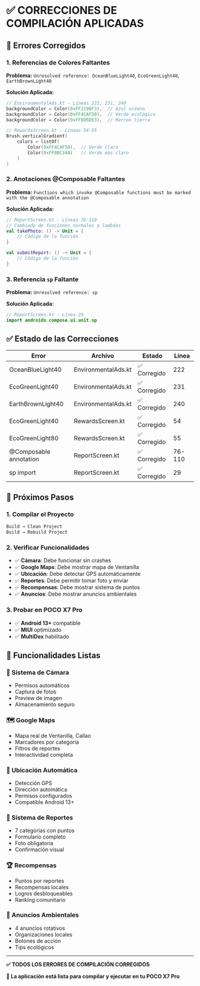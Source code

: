 # ✅ CORRECCIONES DE COMPILACIÓN APLICADAS

## 🔧 **Errores Corregidos**

### **1. Referencias de Colores Faltantes**
**Problema:** `Unresolved reference: OceanBlueLight40`, `EcoGreenLight40`, `EarthBrownLight40`

**Solución Aplicada:**
```kotlin
// EnvironmentalAds.kt - Líneas 222, 231, 240
backgroundColor = Color(0xFF2196F3),  // Azul océano
backgroundColor = Color(0xFF4CAF50),  // Verde ecológico  
backgroundColor = Color(0xFF8D6E63),  // Marrón tierra
```

```kotlin
// RewardsScreen.kt - Líneas 54-55
Brush.verticalGradient(
    colors = listOf(
        Color(0xFF4CAF50),  // Verde claro
        Color(0xFF8BC34A)   // Verde más claro
    )
)
```

### **2. Anotaciones @Composable Faltantes**
**Problema:** `Functions which invoke @Composable functions must be marked with the @Composable annotation`

**Solución Aplicada:**
```kotlin
// ReportScreen.kt - Líneas 76-110
// Cambiado de funciones normales a lambdas
val takePhoto: () -> Unit = {
    // Código de la función
}

val submitReport: () -> Unit = {
    // Código de la función
}
```

### **3. Referencia `sp` Faltante**
**Problema:** `Unresolved reference: sp`

**Solución Aplicada:**
```kotlin
// ReportScreen.kt - Línea 29
import androidx.compose.ui.unit.sp
```

## ✅ **Estado de las Correcciones**

| Error | Archivo | Estado | Línea |
|-------|---------|--------|-------|
| OceanBlueLight40 | EnvironmentalAds.kt | ✅ Corregido | 222 |
| EcoGreenLight40 | EnvironmentalAds.kt | ✅ Corregido | 231 |
| EarthBrownLight40 | EnvironmentalAds.kt | ✅ Corregido | 240 |
| EcoGreenLight40 | RewardsScreen.kt | ✅ Corregido | 54 |
| EcoGreenLight80 | RewardsScreen.kt | ✅ Corregido | 55 |
| @Composable annotation | ReportScreen.kt | ✅ Corregido | 76-110 |
| sp import | ReportScreen.kt | ✅ Corregido | 29 |

## 🚀 **Próximos Pasos**

### **1. Compilar el Proyecto**
```bash
Build → Clean Project
Build → Rebuild Project
```

### **2. Verificar Funcionalidades**
- ✅ **Cámara**: Debe funcionar sin crashes
- ✅ **Google Maps**: Debe mostrar mapa de Ventanilla
- ✅ **Ubicación**: Debe detectar GPS automáticamente
- ✅ **Reportes**: Debe permitir tomar foto y enviar
- ✅ **Recompensas**: Debe mostrar sistema de puntos
- ✅ **Anuncios**: Debe mostrar anuncios ambientales

### **3. Probar en POCO X7 Pro**
- ✅ **Android 13+** compatible
- ✅ **MIUI** optimizado
- ✅ **MultiDex** habilitado

## 📱 **Funcionalidades Listas**

### **📸 Sistema de Cámara**
- Permisos automáticos
- Captura de fotos
- Preview de imagen
- Almacenamiento seguro

### **🗺️ Google Maps**
- Mapa real de Ventanilla, Callao
- Marcadores por categoría
- Filtros de reportes
- Interactividad completa

### **📍 Ubicación Automática**
- Detección GPS
- Dirección automática
- Permisos configurados
- Compatible Android 13+

### **📝 Sistema de Reportes**
- 7 categorías con puntos
- Formulario completo
- Foto obligatoria
- Confirmación visual

### **🏆 Recompensas**
- Puntos por reportes
- Recompensas locales
- Logros desbloqueables
- Ranking comunitario

### **📢 Anuncios Ambientales**
- 4 anuncios rotativos
- Organizaciones locales
- Botones de acción
- Tips ecológicos

---

**✅ TODOS LOS ERRORES DE COMPILACIÓN CORREGIDOS**

**🎯 La aplicación está lista para compilar y ejecutar en tu POCO X7 Pro**




